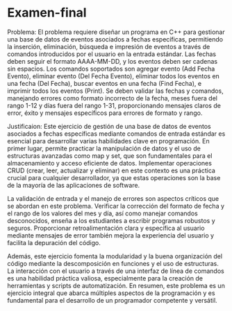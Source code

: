 # Examen-final
Problema: El problema requiere diseñar un programa en C++ para gestionar una base de datos de eventos asociados a fechas específicas, permitiendo la inserción, eliminación, búsqueda e impresión de eventos a través de comandos introducidos por el usuario en la entrada estándar. Las fechas deben seguir el formato AAAA-MM-DD, y los eventos deben ser cadenas sin espacios. Los comandos soportados son agregar evento (Add Fecha Evento), eliminar evento (Del Fecha Evento), eliminar todos los eventos en una fecha (Del Fecha), buscar eventos en una fecha (Find Fecha), e imprimir todos los eventos (Print). Se deben validar las fechas y comandos, manejando errores como formato incorrecto de la fecha, meses fuera del rango 1-12 y días fuera del rango 1-31, proporcionando mensajes claros de error, éxito y mensajes específicos para errores de formato y rango.


Justificaion: Este ejercicio de gestión de una base de datos de eventos asociados a fechas específicas mediante comandos de entrada estándar es esencial para desarrollar varias habilidades clave en programación. En primer lugar, permite practicar la manipulación de datos y el uso de estructuras avanzadas como map y set, que son fundamentales para el almacenamiento y acceso eficiente de datos. Implementar operaciones CRUD (crear, leer, actualizar y eliminar) en este contexto es una práctica crucial para cualquier desarrollador, ya que estas operaciones son la base de la mayoría de las aplicaciones de software.

La validación de entrada y el manejo de errores son aspectos críticos que se abordan en este problema. Verificar la corrección del formato de fecha y el rango de los valores del mes y día, así como manejar comandos desconocidos, enseña a los estudiantes a escribir programas robustos y seguros. Proporcionar retroalimentación clara y específica al usuario mediante mensajes de error también mejora la experiencia del usuario y facilita la depuración del código.

Además, este ejercicio fomenta la modularidad y la buena organización del código mediante la descomposición en funciones y el uso de estructuras. La interacción con el usuario a través de una interfaz de línea de comandos es una habilidad práctica valiosa, especialmente para la creación de herramientas y scripts de automatización. En resumen, este problema es un ejercicio integral que abarca múltiples aspectos de la programación y es fundamental para el desarrollo de un programador competente y versátil.